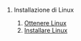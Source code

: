 1. Installazione di Linux

   1. [Ottenere Linux](./install_linux/ottenere_linux.md)
   1. [Installare Linux](./install_linux/installazione.md)

<!-- 1. Il Terminale di Linux -->

   <!--
   1. [Il Terminale](./terminale_linux/terminale.md)
   1. [Il Prompt dei Comandi](./terminale_linux/prompt.md)
   1. [Le Opzioni dei Comandi](./terminale_linux/opzioni.md)
   1. [Gli Argomenti dei Comandi](./terminale_linux/argomenti.md)
   1. [Lo Storico dei Comandi](./terminale_linux/storico.md)
   1. [Le Pagine del Manuale](./terminale_linux/manuale.md)
      -->

<!-- 1. Il Filesystem di Linux -->

   <!-- 1. [La Struttura del Filesystem](./filesystem_linux/struttura.md)
   1. [Esplorare il Filesystem](./filesystem_linux/esplorare.md)
   1. [Creare File e Directory](./filesystem_linux/directory.md)
   1. [Rimuovere File e Directory](./filesystem_linux/rimuovere.md)
   1. [Copiare, Spostare, Rinominare](./filesystem_linux/cpmv.md) -->

<!-- 1. Diventare Utente Esperto di Linux -->

   <!-- 1. [I Metacaratteri](./poweruser_linux/metacaratteri.md)
   1. [La Redirezione](./poweruser_linux/redirezione.md)
   1. [Le Parentesi Graffe](./poweruser_linux/graffe.md)
   1. [I Permessi](./poweruser_linux/permessi.md)
   1. [Cambiare i Permessi](./poweruser_linux/cambiare_permessi.md)
   1. [Cambiare il Proprietario](./poweruser_linux/cambiare_proprietario.md)
   1. [Connettere i Comandi](./poweruser_linux/pipes.md)
   1. [Comandi in Background](./poweruser_linux/background.md)
   1. [Espansione delle Variabili, delle Espressioni Aritmetiche, dei Comandi](./poweruser_linux/espansione.md)
   1. [Gli Alias](./poweruser_linux/alias.md)
   1. [Dove sono i Comandi](./poweruser_linux/dove.md)
   1. [L'Ambiente della Shell](./poweruser_linux/ambiente.md)
   1. [Cercare File](./poweruser_linux/cercare.md)
   1. [Cercare nei File](./poweruser_linux/grep.md) -->

<!-- 1. [Diventare Utente Esperto di Linux (altre letture)](./poweruser_linux/altre_letture.md) -->

<!-- 1. [Diventare Amministratore di Linux](./sysadmin_linux/letture.md) -->

<!-- 1. Git -->

   <!-- 1. [git e github.com](./git/git_github.md)
   1. [Clonare una Repository](./git/clonare.md)
   1. [Effettuare Modifiche](./git/modificare.md)
   1. [Un Semplice Modello di Collaborazione](./git/collaborare.md) -->

<!-- 1. Le pagine HTML -->

   <!-- 1.  [Struttura di una Pagina HTML](./html/dochtml.md)
   1.  [Gestione del Testo](./html/testo.md)
   1.  [Collegamenti Ipertestuali](./html/links.md)
   1.  [Le Liste](./html/lists.md)
   1.  [Le Tabelle](./html/tables.md)
   1.  [Tag Semantici](./html/semantic.md)
   1.  [I Form](./html/forms.md) -->

   <!-- 1. [Esercizio: documento di testo]() -->
   <!-- 1. [Esercizio: form]() -->

   <!--
   1. Approfondimenti HTML
    Inserire qui le letture consigliate, HTML Dog Intermediate e Advanced
   -->

